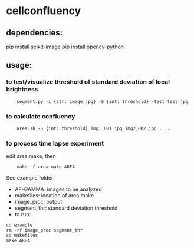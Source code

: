 # cellconfluency

## dependencies:
pip install scikit-image
pip install opencv-python

## usage:
### to test/visualize threshold of standard deviation of local brightness

```
	segment.py -i {str: image.jpg} -S {int: threshold} -test test.jpg
```
	
### to calculate confluency

```
	area.sh -S {int: threshold} img1_001.jpg img2_002.jpg ....
```
	
### to process time lapse experiment
edit area.make, then 
```
	make -f area.make AREA	
```
See example folder:
* AF-GAMMA: images to be analyzed
* makefiles: location of area.make
* image_proc: output
* segment_thr: standard deviation threshold
* to run:
```
cd example
rm -rf image_proc segment_thr
cd makefiles
make AREA
```
